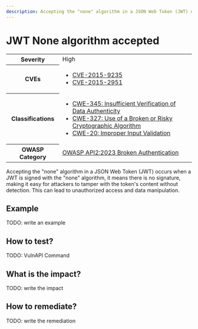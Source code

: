 ```yaml
---
description: Accepting the "none" algorithm in a JSON Web Token (JWT) occurs when a JWT is signed with the "none" algorithm, it means there is no signature, making it easy for attackers to tamper with the token's content without detection.
---
```


# JWT None algorithm accepted

<table>
    <tr>
        <th>Severity</th>
        <td>High</td>
    </tr>
    <tr>
        <th>CVEs</th>
        <td>
            <ul>
                <li><a href="https://www.cve.org/CVERecord?id=CVE-2015-9235">CVE-2015-9235</a></li>
                <li><a href="https://www.cve.org/CVERecord?id=CVE-2015-2951">CVE-2015-2951</a></li>
            </ul>
        </td>
    </tr>
    <tr>
        <th>Classifications</th>
        <td>
            <ul>
                <li><a href="https://cwe.mitre.org/data/definitions/345.html">CWE-345: Insufficient Verification of Data Authenticity</a></li>
                <li><a href="https://cwe.mitre.org/data/definitions/327.html">CWE-327: Use of a Broken or Risky Cryptographic Algorithm</a></li>
                <li><a href="https://cwe.mitre.org/data/definitions/20.html">CWE-20: Improper Input Validation</a></li>
            </ul>
        </td>
    </tr>
    <tr>
        <th>OWASP Category</th>
        <td>
            <a href="https://owasp.org/API-Security/editions/2023/en/0xa2-broken-authentication/">OWASP API2:2023 Broken Authentication</a>
        </td>
    </tr>
</table>

Accepting the "none" algorithm in a JSON Web Token (JWT) occurs when a JWT is signed with the "none" algorithm, it means there is no signature, making it easy for attackers to tamper with the token's content without detection. This can lead to unauthorized access and data manipulation.

## Example

TODO: write an example

## How to test?

TODO: VulnAPI Command

## What is the impact?

TODO: write the impact

## How to remediate?

TODO: write the remediation
